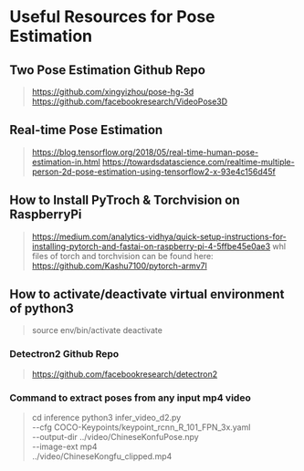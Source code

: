 # Useful Resources for Pose Estimation
## Two Pose Estimation Github Repo
> https://github.com/xingyizhou/pose-hg-3d
  https://github.com/facebookresearch/VideoPose3D

## Real-time Pose Estimation
> https://blog.tensorflow.org/2018/05/real-time-human-pose-estimation-in.html
  https://towardsdatascience.com/realtime-multiple-person-2d-pose-estimation-using-tensorflow2-x-93e4c156d45f

## How to Install PyTroch & Torchvision on RaspberryPi
> https://medium.com/analytics-vidhya/quick-setup-instructions-for-installing-pytorch-and-fastai-on-raspberry-pi-4-5ffbe45e0ae3
whl files of torch and torchvision can be found here: https://github.com/Kashu7100/pytorch-armv7l

## How to activate/deactivate virtual environment of python3
> source env/bin/activate
  deactivate

### Detectron2 Github Repo
> https://github.com/facebookresearch/detectron2

### Command to extract poses from any input mp4 video
>cd inference
 python3 infer_video_d2.py \
     --cfg COCO-Keypoints/keypoint_rcnn_R_101_FPN_3x.yaml \
     --output-dir ../video/ChineseKonfuPose.npy \
     --image-ext mp4 \
     ../video/ChineseKongfu_clipped.mp4
